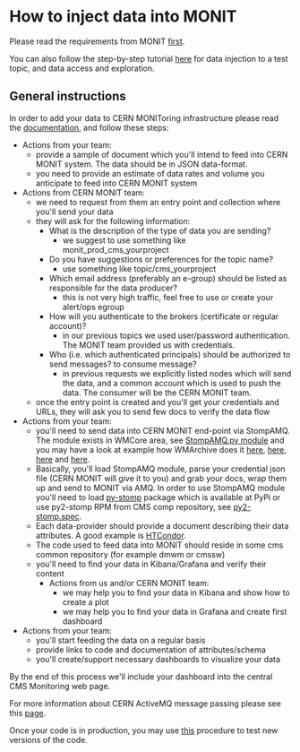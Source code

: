 # How to inject data into MONIT

Please read the requirements from MONIT [first](https://monitdocs.web.cern.ch/monitdocs/ingestion/messaging.html).

You can also follow the step-by-step tutorial [here](https://github.com/dmwm/CMSMonitoring/blob/master/doc/training/data_injection.md) 
for data injection to a test topic, and data access and exploration.

## General instructions

In order to add your data to CERN MONIToring infrastructure please read the [documentation](http://monit-docs.web.cern.ch/monit-docs/ingestion/index.html), and follow these steps:
- Actions from your team: 
  - provide a sample of document which you'll intend to feed into CERN MONIT system. The data should be in JSON data-format.
  - you need to provide an estimate of data rates and volume you anticipate to feed into CERN MONIT system
- Actions from CERN MONIT team:
  - we need to request from them an entry point and collection where you'll send your data
  - they will ask for the following information:
    - What is the description of the type of data you are sending?
      - we suggest to use something like monit_prod_cms_yourproject
    - Do you have suggestions or preferences for the topic name?
      - use something like topic/cms_yourproject
    - Which email address (preferably an e-group) should be listed as responsible for the data producer?
      - this is not very high traffic, feel free to use or create your alert/ops egroup
    - How will you authenticate to the brokers (certificate or regular account)?
      - in our previous topics we used user/password authentication. The MONIT team provided us with credentials.
    - Who (i.e. which authenticated principals) should be authorized to send messages? to consume message?
      - in previous requests we explicitly listed nodes which will send the data, and a common account which is used to push the data. The consumer will be the CERN MONIT team.
  - once the entry point is created and you'll get your credentials and URLs, they will ask you to send few docs to verify the data flow
- Actions from your team:
  - you'll need to send data into CERN MONIT end-point via StompAMQ. The module exists in WMCore area, 
  see [StompAMQ.py module](https://github.com/dmwm/CMSMonitoring/tree/master/src/python/CMSMonitoring)
  and you may have a look at example how WMArchive does it [here](https://github.com/dmwm/WMArchive/blob/master/src/python/WMArchive/Tools/myspark.py#L425-L440),
  [here](https://github.com/dmwm/WMArchive/blob/master/src/python/WMArchive/Tools/myspark.py#L348-L356),
  [here](https://github.com/dmwm/WMArchive/blob/master/src/python/WMArchive/Tools/myspark.py#L348-L356) and 
  [here](https://github.com/dmwm/WMArchive/blob/master/src/python/WMArchive/Tools/myspark.py#L44).
  - Basically, you'll load StompAMQ module, parse your credential json file (CERN MONIT will give it to you) and grab
  your docs, wrap them up and send to MONIT via AMQ. In order to use StompAMQ module you'll need to load [py-stomp](https://pypi.org/project/stomp.py/)
  package which is available at PyPi  or use py2-stomp RPM from CMS comp repository, see [py2-stomp.spec](https://github.com/cms-sw/cmsdist/blob/comp_gcc630/py2-stomp.spec).
  - Each data-provider should provide a document describing their data attributes. A good example is [HTCondor](https://github.com/dmwm/cms-htcondor-es/blob/master/README.md).
  - The code used to feed data into MONIT should reside in some cms common repository (for example dmwm or cmssw)
  - you'll need to find your data in Kibana/Grafana and verify their content
    - Actions from us and/or CERN MONIT team:
       - we may help you to find your data in Kibana and show how to create a plot
       - we may help you to find your data in Grafana and create first dashboard
- Actions from your team:
  - you'll start feeding the data on a regular basis
  - provide links to code and documentation of attributes/schema
  - you'll create/support necessary dashboards to visualize your data

By the end of this process we'll include your dashboard into the central CMS Monitoring web page.

For more information about CERN ActiveMQ message passing please see this [page](http://monit-docs.web.cern.ch/monit-docs/ingestion/messaging.html).

Once your code is in production, you may use [this](https://github.com/dmwm/cms-htcondor-es/wiki/CMSMonitoring-Data-Flow-Test-procedure)
procedure to test new versions of the code.
